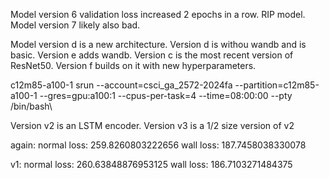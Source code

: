 Model version 6 validation loss increased 2 epochs in a row. RIP model.
Model version 7 likely also bad.

Model version d is a new architecture. Version d is withou wandb and is basic.
Version e adds wandb.
Version c is the most recent version of ResNet50.
Version f builds on it with new hyperparameters.


c12m85-a100-1
srun --account=csci_ga_2572-2024fa --partition=c12m85-a100-1 --gres=gpu:a100:1 --cpus-per-task=4 --time=08:00:00 --pty /bin/bash\

Version v2 is an LSTM encoder.
Version v3 is a 1/2 size version of v2


again: normal loss: 259.8260803222656
wall loss: 187.7458038330078

v1: normal loss: 260.63848876953125
wall loss: 186.7103271484375